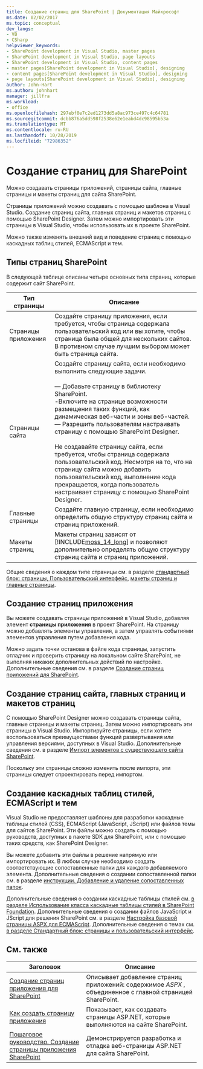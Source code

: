 ```yaml
---
title: Создание страниц для SharePoint | Документация Майкрософт
ms.date: 02/02/2017
ms.topic: conceptual
dev_langs:
- VB
- CSharp
helpviewer_keywords:
- SharePoint development in Visual Studio, master pages
- SharePoint development in Visual Studio, page layouts
- SharePoint development in Visual Studio, content pages
- master pages[SharePoint development in Visual Studio], designing
- content pages[SharePoint development in Visual Studio], designing
- page layouts[SharePoint development in Visual Studio], designing
author: John-Hart
ms.author: johnhart
manager: jillfra
ms.workload:
- office
ms.openlocfilehash: 297ebf0e7c2ed1273dd5a8ac973ce497c4c64781
ms.sourcegitcommit: dcbb876a5dd598f2538e62e1eabd4dc98595b53a
ms.translationtype: MT
ms.contentlocale: ru-RU
ms.lasthandoff: 10/28/2019
ms.locfileid: "72986352"
---
```

# <a name="create-pages-for-sharepoint"></a>Создание страниц для SharePoint
  Можно создавать страницы приложений, страницы сайта, главные страницы и макеты страниц для сайта SharePoint.

 Страницы приложений можно создавать с помощью шаблона в Visual Studio. Создание страниц сайта, главных страниц и макетов страниц с помощью SharePoint Designer. Затем можно импортировать эти страницы в Visual Studio, чтобы использовать их в проекте SharePoint.

 Можно также изменять внешний вид и поведение страниц с помощью каскадных таблиц стилей, ECMAScript и тем.

## <a name="types-of-sharepoint-pages"></a>Типы страниц SharePoint
 В следующей таблице описаны четыре основных типа страниц, которые содержит сайт SharePoint.

|Тип страницы|Описание|
|---------------|-----------------|
|Страницы приложения|Создайте страницу приложения, если требуется, чтобы страница содержала пользовательский код или вы хотите, чтобы страница была общей для нескольких сайтов. В противном случае лучшим выбором может быть страница сайта.|
|Страницы сайта|Создайте страницу сайта, если необходимо выполнить следующие задачи.<br /><br /> — Добавьте страницу в библиотеку SharePoint.<br />-Включите на странице возможности размещения таких функций, как динамическая веб-части и зоны веб-частей.<br />— Разрешить пользователям настраивать страницу с помощью SharePoint Designer.<br /><br /> Не создавайте страницу сайта, если требуется, чтобы страница содержала пользовательский код. Несмотря на то, что на страницу сайта можно добавить пользовательский код, выполнение кода прекращается, когда пользователь настраивает страницу с помощью SharePoint Designer.|
|Главные страницы|Создайте главную страницу, если необходимо определить общую структуру страниц сайта и страниц приложений.|
|Макеты страниц|Макеты страниц зависят от [!INCLUDE[moss_14_long](../sharepoint/includes/moss-14-long-md.md)] и позволяют дополнительно определять общую структуру страниц сайта и страниц приложений.|

 Общие сведения о каждом типе страницы см. в разделе [стандартный блок: страницы, Пользовательский интерфейс](/previous-versions/office/developer/sharepoint-2010/ee539040(v=office.14)), [макеты страниц и главные страницы](/previous-versions/office/developer/sharepoint-2010/ms543497(v=office.14)).

## <a name="create-application-pages"></a>Создание страниц приложения
 Вы можете создавать страницы приложений в Visual Studio, добавляя элемент **страницы приложения** в проект SharePoint. На страницу можно добавлять элементы управления, а затем управлять событиями элементов управления путем добавления кода.

 Можно задать точки останова в файле кода страницы, запустить отладчик и проверить страницу на локальном сайте SharePoint, не выполняя никаких дополнительных действий по настройке. Дополнительные сведения см. в разделе [Создание страниц приложений для SharePoint](../sharepoint/creating-application-pages-for-sharepoint.md).

## <a name="create-site-pages-master-pages-and-page-layouts"></a>Создание страниц сайта, главных страниц и макетов страниц
 С помощью SharePoint Designer можно создавать страницы сайта, главные страницы и макеты страниц. Затем можно импортировать эти страницы в Visual Studio. Импортируйте страницы, если хотите воспользоваться преимуществами функций развертывания или управления версиями, доступных в Visual Studio. Дополнительные сведения см. в разделе [Импорт элементов с существующего сайта SharePoint](../sharepoint/importing-items-from-an-existing-sharepoint-site.md).

 Поскольку эти страницы сложно изменить после импорта, эти страницы следует спроектировать перед импортом.

## <a name="create-cascading-style-sheets-ecmascript-and-themes"></a>Создание каскадных таблиц стилей, ECMAScript и тем
 Visual Studio не предоставляет шаблоны для разработки каскадные таблицы стилей (CSS), ECMAScript (JavaScript, JScript) или файлов темы для сайтов SharePoint. Эти файлы можно создать с помощью руководств, доступных в пакете SDK для SharePoint, или с помощью таких средств, как SharePoint Designer.

 Вы можете добавить эти файлы в решение напрямую или импортировать их. В любом случае необходимо создать соответствующие сопоставленные папки для каждого добавляемого элемента. Дополнительные сведения о создании сопоставленной папки см. в разделе [инструкции. Добавление и удаление сопоставленных папок](../sharepoint/how-to-add-and-remove-mapped-folders.md).

 Дополнительные сведения о создании каскадные таблицы стилей см. [в разделе Использование класса каскадные таблицы стилей в SharePoint Foundation](/previous-versions/office/developer/sharepoint-2010/ms438349(v=office.14)). Дополнительные сведения о создании файлов JavaScript и JScript для решения SharePoint см. в разделе [Настройка базовой страницы ASPX для ECMAScript](/previous-versions/office/developer/sharepoint-2010/ee535709(v=office.14)). Дополнительные сведения о темах см. [в разделе Стандартный блок: страницы и пользовательский интерфейс](/previous-versions/office/developer/sharepoint-2010/ee539040(v=office.14)).

## <a name="related-topics"></a>См. также

|Заголовок|Описание|
|-----------|-----------------|
|[Создание страниц приложения для SharePoint](../sharepoint/creating-application-pages-for-sharepoint.md)|Описывает добавление страниц приложений: содержимое *ASPX* , объединенное с главной страницей SharePoint.|
|[Как создать страницу приложения](../sharepoint/how-to-create-an-application-page.md)|Показывает, как создавать страницы ASP.NET, которые выполняются на сайте SharePoint.|
|[Пошаговое руководство. Создание страницы приложения SharePoint](../sharepoint/walkthrough-creating-a-sharepoint-application-page.md)|Демонстрируется разработка и отладка веб-страницы ASP.NET для сайта SharePoint.|
